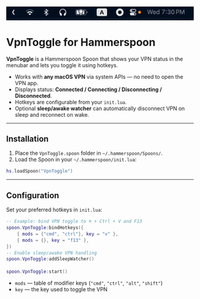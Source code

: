 ![demo](.github/header.gif)

# VpnToggle for Hammerspoon

**VpnToggle** is a Hammerspoon Spoon that shows your VPN status in the menubar and lets you toggle it using hotkeys.

* Works with **any macOS VPN** via system APIs — no need to open the VPN app.
* Displays status: **Connected / Connecting / Disconnecting / Disconnected**.
* Hotkeys are configurable from your `init.lua`.
* Optional **sleep/awake watcher** can automatically disconnect VPN on sleep and reconnect on wake.

---

## Installation

1. Place the `VpnToggle.spoon` folder in `~/.hammerspoon/Spoons/`.
2. Load the Spoon in your `~/.hammerspoon/init.lua`:

```lua
hs.loadSpoon("VpnToggle")
```

---

## Configuration

Set your preferred hotkeys in `init.lua`:

```lua
-- Example: bind VPN toggle to ⌘ + Ctrl + V and F13
spoon.VpnToggle:bindHotkeys({
    { mods = {"cmd", "ctrl"}, key = "v" },
    { mods = {}, key = "f13" },
})
-- Enable sleep/awake VPN handling
spoon.VpnToggle:addSleepWatcher()

spoon.VpnToggle:start()
```

* `mods` — table of modifier keys (`"cmd"`, `"ctrl"`, `"alt"`, `"shift"`)
* `key` — the key used to toggle the VPN
